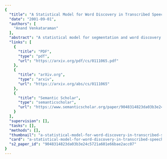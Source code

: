 ```yaml
---
{
  "title": "A Statistical Model for Word Discovery in Transcribed Speech",
  "date": "2001-09-01",
  "authors": [
    "Anand Venkataraman"
  ],
  "abstract": "A statistical model for segmentation and word discovery in continuous speech is presented. An incremental unsupervised learning algorithm to infer word boundaries based on this model is described. Results are also presented of empirical tests showing that the algorithm is competitive with other models that have been used for similar tasks.",
  "links": [
    {
      "title": "PDF",
      "type": "pdf",
      "url": "https://arxiv.org/pdf/cs/0111065.pdf"
    },
    {
      "title": "arXiv.org",
      "type": "arxiv",
      "url": "https://arxiv.org/abs/cs/0111065"
    },
    {
      "title": "Semantic Scholar",
      "type": "semanticscholar",
      "url": "https://www.semanticscholar.org/paper/9048314823da03b3e24c5721a601e66bae2acc07"
    }
  ],
  "supervision": [],
  "tasks": [],
  "methods": [],
  "thumbnail": "a-statistical-model-for-word-discovery-in-transcribed-speech-thumb.jpg",
  "card": "a-statistical-model-for-word-discovery-in-transcribed-speech-card.jpg",
  "s2_paper_id": "9048314823da03b3e24c5721a601e66bae2acc07"
}
---
```


